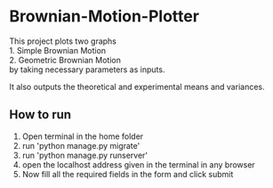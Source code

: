 # Brownian-Motion-Plotter

This project plots two graphs  
    1. Simple Brownian Motion  
    2. Geometric Brownian Motion  
by taking necessary parameters as inputs.  

It also outputs the theoretical and experimental means and variances.

## How to run

  1. Open terminal in the home folder
  2. run 'python manage.py migrate'
  3. run 'python manage.py runserver'
  4. open the localhost address given in the terminal in any browser
  5. Now fill all the required fields in the form and click submit
  
